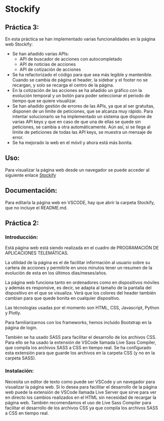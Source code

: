 # Stockify

## Práctica 3:
En esta práctica se han implementado varias funcionalidades en la página web Stockify:
- Se han añadido varias APIs:
    - API de buscador de acciones con autocompletado
    - API de noticias de acciones
    - API de cotización de acciones
- Se ha refactorizado el código para que sea más legible y mantenible. Cuando se cambia de página el header, la sidebar y el footer no se recargan, y solo se recarga el centro de la página.
- En la cotización de las acciones se ha añadido un gráfico con la evolución temporal y un botón para poder seleccionar el periodo de tiempo que se quiere visualizar.
- Se han añadido gestión de errores de las APIs, ya que al ser gratuitas, disponen de un límite de peticiones, que se alcanza muy rápido. Para intentar solucionarlo se ha implementado un sistema que dispone de varias API keys y que en caso de que una de ellas se quede sin peticiones, se cambia a otra automáticamente. Aún así, si se llega al límite de peticiones de todas las API keys, se muestra un mensaje de error.
- Se ha mejorado la web en el móvil y ahora está más bonita.

## Uso:
Para visualizar la página web desde un navegador se puede acceder al siguiente enlace [Stockify](https://carlos-ag.github.io/202010774-GITT-PAT-practica-3/Stockify/html/index.html)

## Documentación:
Para editarla la página web en VSCODE, hay que abrir la carpeta Stockify, que no incluye el README.md.



## Práctica 2:

### Introducción:
Está página web está siendo realizada en el cuadro de PROGRAMACIÓN DE APLICACIONES TELEMÁTICAS. 

La utilidad de la página es el de facilitar información al usuario sobre su cartera de acciones y permitirle en unos minutos tener un resumen de la evolución de esta en los últimos días/meses/años. 

La página web funciona tanto en ordenadores como en dispositivos móviles y además es responsive, es decir, se adapta al tamaño de la pantalla del dispositivo en el que se visualiza. Verá que los colores del header también cambian para que quede bonita en cualquier dispositivo.

Las técnologías usadas por el momento son HTML, CSS, Javascript, Python y Plotly.

Para familiarizarnos con los frameworks, hemos incluido Bootstrap en la página de login.

También se ha usado SASS para facilitar el desarrollo de los archivos CSS. Para ello se ha usado la extensión de VSCode llamada Live Sass Compiler, que compila los archivos SASS a CSS en tiempo real. Se ha configurado esta extensión para que guarde los archivos en la carpeta CSS (y no en la carpeta SASS).

### Instalación:
Necesita un editor de texto como puede ser VSCode y un navegador para visualizar la página web.
Si lo desea para facilitar el desarrollo de la página web puede la extensión de VSCode llamada Live Server que sirve para ver en directo los cambios realizados en el HTML sin necesidad de recargar la página web. También recomendamos el uso de Live Sass Compiler para facilitar el desarrollo de los archivos CSS ya que compila los archivos SASS a CSS en tiempo real.
